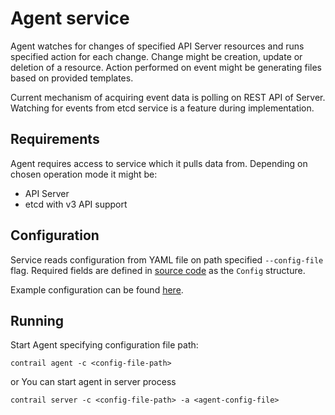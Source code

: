 # Agent service

Agent watches for changes of specified API Server resources and runs specified action for each change.
Change might be creation, update or deletion of a resource.
Action performed on event might be generating files based on provided templates.

Current mechanism of acquiring event data is polling on REST API of Server.
Watching for events from etcd service is a feature during implementation.

## Requirements

Agent requires access to service which it pulls data from.
Depending on chosen operation mode it might be:
* API Server
* etcd with v3 API support

## Configuration

Service reads configuration from YAML file on path specified `--config-file` flag.
Required fields are defined in [source code](../pkg/agent/agent.go) as the `Config` structure.

Example configuration can be found [here](../sample/agent.yml).

## Running

Start Agent specifying configuration file path:

	contrail agent -c <config-file-path>

or You can start agent in server process

	contrail server -c <config-file-path> -a <agent-config-file>
